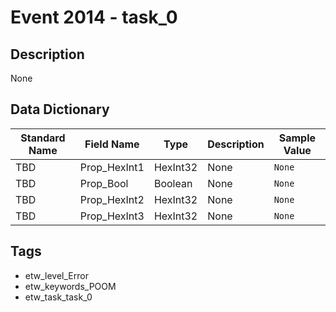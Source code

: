 # Event 2014 - task_0

## Description
None

## Data Dictionary
|Standard Name|Field Name|Type|Description|Sample Value|
|---|---|---|---|---|
|TBD|Prop_HexInt1|HexInt32|None|`None`|
|TBD|Prop_Bool|Boolean|None|`None`|
|TBD|Prop_HexInt2|HexInt32|None|`None`|
|TBD|Prop_HexInt3|HexInt32|None|`None`|

## Tags
* etw_level_Error
* etw_keywords_POOM
* etw_task_task_0